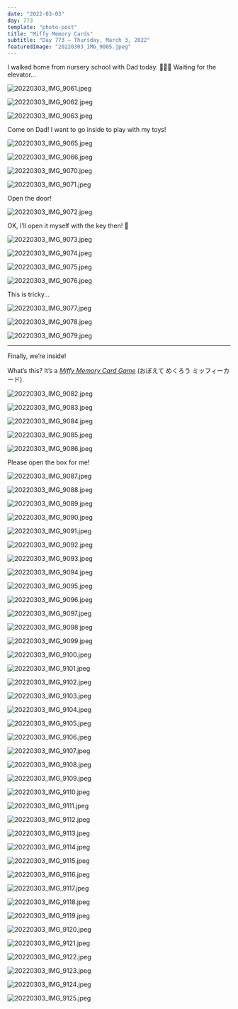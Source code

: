 ```yaml
---
date: "2022-03-03"
day: 773
template: "photo-post"
title: "Miffy Memory Cards"
subtitle: "Day 773 – Thursday, March 3, 2022"
featuredImage: "20220303_IMG_9085.jpeg"
---
```


I walked home from nursery school with Dad today. 🚶🏻‍♂️ Waiting for the elevator…

![20220303_IMG_9061.jpeg](20220303_IMG_9061.jpeg)

![20220303_IMG_9062.jpeg](20220303_IMG_9062.jpeg)

![20220303_IMG_9063.jpeg](20220303_IMG_9063.jpeg)

Come on Dad! I want to go inside to play with my toys!

![20220303_IMG_9065.jpeg](20220303_IMG_9065.jpeg)

![20220303_IMG_9066.jpeg](20220303_IMG_9066.jpeg)

![20220303_IMG_9070.jpeg](20220303_IMG_9070.jpeg)

![20220303_IMG_9071.jpeg](20220303_IMG_9071.jpeg)

Open the door!

![20220303_IMG_9072.jpeg](20220303_IMG_9072.jpeg)

OK, I’ll open it myself with the key then! 🔑

![20220303_IMG_9073.jpeg](20220303_IMG_9073.jpeg)

![20220303_IMG_9074.jpeg](20220303_IMG_9074.jpeg)

![20220303_IMG_9075.jpeg](20220303_IMG_9075.jpeg)

![20220303_IMG_9076.jpeg](20220303_IMG_9076.jpeg)

This is tricky…

![20220303_IMG_9077.jpeg](20220303_IMG_9077.jpeg)

![20220303_IMG_9078.jpeg](20220303_IMG_9078.jpeg)

![20220303_IMG_9079.jpeg](20220303_IMG_9079.jpeg)

<hr />

Finally, we’re inside!

What’s this? It’s a _<a href="https://bookclub.kodansha.co.jp/product?item=0000358367">Miffy Memory Card Game</a>_ (おぼえて めくろう ミッフィーカード).

![20220303_IMG_9082.jpeg](20220303_IMG_9082.jpeg)

![20220303_IMG_9083.jpeg](20220303_IMG_9083.jpeg)

![20220303_IMG_9084.jpeg](20220303_IMG_9084.jpeg)

![20220303_IMG_9085.jpeg](20220303_IMG_9085.jpeg)

![20220303_IMG_9086.jpeg](20220303_IMG_9086.jpeg)

Please open the box for me!

![20220303_IMG_9087.jpeg](20220303_IMG_9087.jpeg)

![20220303_IMG_9088.jpeg](20220303_IMG_9088.jpeg)

![20220303_IMG_9089.jpeg](20220303_IMG_9089.jpeg)

![20220303_IMG_9090.jpeg](20220303_IMG_9090.jpeg)

![20220303_IMG_9091.jpeg](20220303_IMG_9091.jpeg)

![20220303_IMG_9092.jpeg](20220303_IMG_9092.jpeg)

![20220303_IMG_9093.jpeg](20220303_IMG_9093.jpeg)

![20220303_IMG_9094.jpeg](20220303_IMG_9094.jpeg)

![20220303_IMG_9095.jpeg](20220303_IMG_9095.jpeg)

![20220303_IMG_9096.jpeg](20220303_IMG_9096.jpeg)

![20220303_IMG_9097.jpeg](20220303_IMG_9097.jpeg)

![20220303_IMG_9098.jpeg](20220303_IMG_9098.jpeg)

![20220303_IMG_9099.jpeg](20220303_IMG_9099.jpeg)

![20220303_IMG_9100.jpeg](20220303_IMG_9100.jpeg)

![20220303_IMG_9101.jpeg](20220303_IMG_9101.jpeg)

![20220303_IMG_9102.jpeg](20220303_IMG_9102.jpeg)

![20220303_IMG_9103.jpeg](20220303_IMG_9103.jpeg)

![20220303_IMG_9104.jpeg](20220303_IMG_9104.jpeg)

![20220303_IMG_9105.jpeg](20220303_IMG_9105.jpeg)

![20220303_IMG_9106.jpeg](20220303_IMG_9106.jpeg)

![20220303_IMG_9107.jpeg](20220303_IMG_9107.jpeg)

![20220303_IMG_9108.jpeg](20220303_IMG_9108.jpeg)

![20220303_IMG_9109.jpeg](20220303_IMG_9109.jpeg)

![20220303_IMG_9110.jpeg](20220303_IMG_9110.jpeg)

![20220303_IMG_9111.jpeg](20220303_IMG_9111.jpeg)

![20220303_IMG_9112.jpeg](20220303_IMG_9112.jpeg)

![20220303_IMG_9113.jpeg](20220303_IMG_9113.jpeg)

![20220303_IMG_9114.jpeg](20220303_IMG_9114.jpeg)

![20220303_IMG_9115.jpeg](20220303_IMG_9115.jpeg)

![20220303_IMG_9116.jpeg](20220303_IMG_9116.jpeg)

![20220303_IMG_9117.jpeg](20220303_IMG_9117.jpeg)

![20220303_IMG_9118.jpeg](20220303_IMG_9118.jpeg)

![20220303_IMG_9119.jpeg](20220303_IMG_9119.jpeg)

![20220303_IMG_9120.jpeg](20220303_IMG_9120.jpeg)

![20220303_IMG_9121.jpeg](20220303_IMG_9121.jpeg)

![20220303_IMG_9122.jpeg](20220303_IMG_9122.jpeg)

![20220303_IMG_9123.jpeg](20220303_IMG_9123.jpeg)

![20220303_IMG_9124.jpeg](20220303_IMG_9124.jpeg)

![20220303_IMG_9125.jpeg](20220303_IMG_9125.jpeg)
